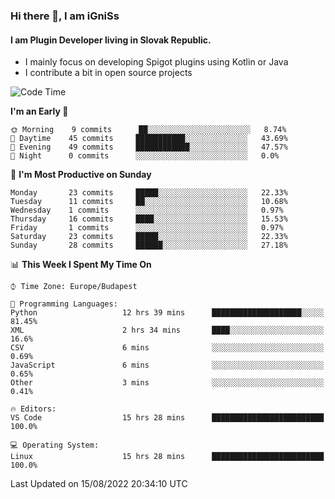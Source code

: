 ### Hi there 👋, I am iGniSs

#### I am Plugin Developer living in Slovak Republic.
- I mainly focus on developing Spigot plugins using Kotlin or Java
- I contribute a bit in open source projects

<!--START_SECTION:waka-->
![Code Time](http://img.shields.io/badge/Code%20Time-885%20hrs%2017%20mins-blue)

**I'm an Early 🐤** 

```text
🌞 Morning    9 commits      ██░░░░░░░░░░░░░░░░░░░░░░░   8.74% 
🌆 Daytime    45 commits     ███████████░░░░░░░░░░░░░░   43.69% 
🌃 Evening    49 commits     ████████████░░░░░░░░░░░░░   47.57% 
🌙 Night      0 commits      ░░░░░░░░░░░░░░░░░░░░░░░░░   0.0%

```
📅 **I'm Most Productive on Sunday** 

```text
Monday       23 commits     █████░░░░░░░░░░░░░░░░░░░░   22.33% 
Tuesday      11 commits     ██░░░░░░░░░░░░░░░░░░░░░░░   10.68% 
Wednesday    1 commits      ░░░░░░░░░░░░░░░░░░░░░░░░░   0.97% 
Thursday     16 commits     ████░░░░░░░░░░░░░░░░░░░░░   15.53% 
Friday       1 commits      ░░░░░░░░░░░░░░░░░░░░░░░░░   0.97% 
Saturday     23 commits     █████░░░░░░░░░░░░░░░░░░░░   22.33% 
Sunday       28 commits     ██████░░░░░░░░░░░░░░░░░░░   27.18%

```


📊 **This Week I Spent My Time On** 

```text
⌚︎ Time Zone: Europe/Budapest

💬 Programming Languages: 
Python                   12 hrs 39 mins      ████████████████████░░░░░   81.45% 
XML                      2 hrs 34 mins       ████░░░░░░░░░░░░░░░░░░░░░   16.6% 
CSV                      6 mins              ░░░░░░░░░░░░░░░░░░░░░░░░░   0.69% 
JavaScript               6 mins              ░░░░░░░░░░░░░░░░░░░░░░░░░   0.65% 
Other                    3 mins              ░░░░░░░░░░░░░░░░░░░░░░░░░   0.41%

🔥 Editors: 
VS Code                  15 hrs 28 mins      █████████████████████████   100.0%

💻 Operating System: 
Linux                    15 hrs 28 mins      █████████████████████████   100.0%

```


 Last Updated on 15/08/2022 20:34:10 UTC
<!--END_SECTION:waka-->